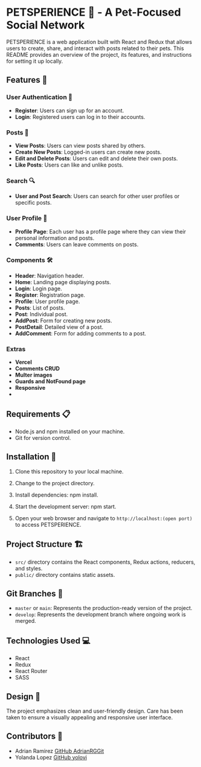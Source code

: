 # PETSPERIENCE 🐾 - A Pet-Focused Social Network

PETSPERIENCE is a web application built with React and Redux that allows users to create, share, and interact with posts related to their pets. This README provides an overview of the project, its features, and instructions for setting it up locally.

## Features 🌟

### User Authentication 🔐

- **Register**: Users can sign up for an account.
- **Login**: Registered users can log in to their accounts.

### Posts 📝

- **View Posts**: Users can view posts shared by others.
- **Create New Posts**: Logged-in users can create new posts.
- **Edit and Delete Posts**: Users can edit and delete their own posts.
- **Like Posts**: Users can like and unlike posts.

### Search 🔍

- **User and Post Search**: Users can search for other user profiles or specific posts.

### User Profile 🧑

- **Profile Page**: Each user has a profile page where they can view their personal information and posts.
- **Comments**: Users can leave comments on posts.

### Components 🛠️

- **Header**: Navigation header.
- **Home**: Landing page displaying posts.
- **Login**: Login page.
- **Register**: Registration page.
- **Profile**: User profile page.
- **Posts**: List of posts.
- **Post**: Individual post.
- **AddPost**: Form for creating new posts.
- **PostDetail**: Detailed view of a post.
- **AddComment**: Form for adding comments to a post.

### Extras
- **Vercel**
- **Comments CRUD**
- **Multer images**
- **Guards and NotFound page**
- **Responsive**
- 
## Requirements 📋

- Node.js and npm installed on your machine.
- Git for version control.

## Installation 🚀

1. Clone this repository to your local machine.


2. Change to the project directory.


3. Install dependencies: npm install.


4. Start the development server: npm start.


5. Open your web browser and navigate to `http://localhost:(open port)` to access PETSPERIENCE.

## Project Structure 🏗️

- `src/` directory contains the React components, Redux actions, reducers, and styles.
- `public/` directory contains static assets.

## Git Branches 🌳

- `master` or `main`: Represents the production-ready version of the project.
- `develop`: Represents the development branch where ongoing work is merged.

## Technologies Used 💻

- React
- Redux
- React Router
- SASS

## Design 🎨

The project emphasizes clean and user-friendly design. Care has been taken to ensure a visually appealing and responsive user interface.

## Contributors 👥

- Adrian Ramirez
[GitHub AdrianRGGit](https://github.com/AdrianRgGit)
- Yolanda Lopez
[GitHub yolovi](https://github.com/yolovi)




